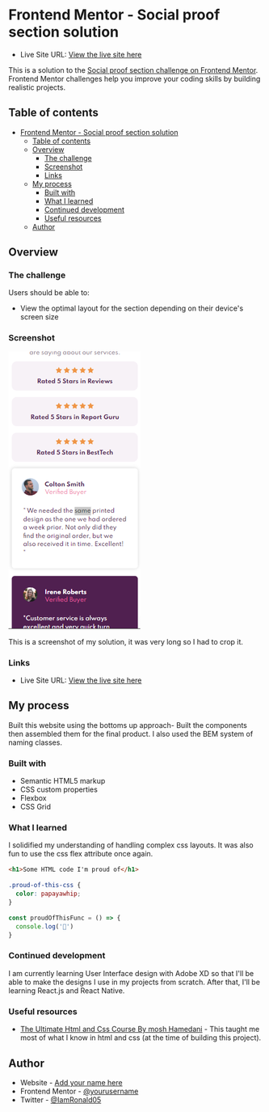 # Frontend Mentor - Social proof section solution

- Live Site URL: [View the live site here](https:Iamronaldosunmu.github.io/social-proof-section)



This is a solution to the [Social proof section challenge on Frontend Mentor](https://www.frontendmentor.io/challenges/social-proof-section-6e0qTv_bA). Frontend Mentor challenges help you improve your coding skills by building realistic projects. 

## Table of contents

- [Frontend Mentor - Social proof section solution](#frontend-mentor---social-proof-section-solution)
  - [Table of contents](#table-of-contents)
  - [Overview](#overview)
    - [The challenge](#the-challenge)
    - [Screenshot](#screenshot)
    - [Links](#links)
  - [My process](#my-process)
    - [Built with](#built-with)
    - [What I learned](#what-i-learned)
    - [Continued development](#continued-development)
    - [Useful resources](#useful-resources)
  - [Author](#author)


## Overview

### The challenge

Users should be able to:

- View the optimal layout for the section depending on their device's screen size

### Screenshot

![](dist/Capture.PNG)

This is a screenshot of my solution, it was very long so I had to crop it.


### Links

- Live Site URL: [View the live site here](https:Iamronaldosunmu.github.io/social-proof-section)

## My process
Built this website using the bottoms up approach- Built the components then assembled them for the final product. I also used the BEM system of naming classes.
### Built with

- Semantic HTML5 markup
- CSS custom properties
- Flexbox
- CSS Grid



### What I learned

I solidified my understanding of handling complex css layouts. It was also fun to use the css flex attribute once again.

```html
<h1>Some HTML code I'm proud of</h1>
```
```css
.proud-of-this-css {
  color: papayawhip;
}
```
```js
const proudOfThisFunc = () => {
  console.log('🎉')
}
```

### Continued development

I am currently learning User Interface design with Adobe XD so that I'll be able to make the designs I use in my projects from scratch. After that, I'll be learning React.js and React Native.
### Useful resources

- [The Ultimate Html and Css Course By mosh Hamedani](https://www.codewithmosh.com) - This taught me most of what I know in html and css (at the time of building this project).


## Author

- Website - [Add your name here](https://www.your-site.com)
- Frontend Mentor - [@yourusername](https://www.frontendmentor.io/profile/yourusername)
- Twitter - [@IamRonald05](https://www.twitter.com/IamRonald05)


